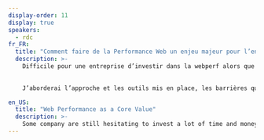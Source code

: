 ```yaml
---
display-order: 11
display: true
speakers:
  - rdc
fr_FR:
  title: "Comment faire de la Performance Web un enjeu majeur pour l’entreprise ?"
  description: >-
    Difficile pour une entreprise d’investir dans la webperf alors que le sujet peut paraitre technique et que le gain n'est ni évident ni garanti. À travers mon expérience chez Rue Du Commerce, je vous expliquerai comment en quelques mois, grâce à un projet initialement purement IT, nous avons engagé l’ensemble de la société à suivre la webperf comme un indicateur important.
    
    
    J’aborderai l’approche et les outils mis en place, les barrières que nous avons surmontées et les excellents résultats que nous avons obtenus et maintenus.

en_US:
  title: "Web Performance as a Core Value"
  description: >-
    Some company are still hesitating to invest a lot of time and money into Web Performance because the matter is highly technical and the gains are neither obvious nor guaranteed. Let me show you how how the "Rue Du Commerce" webperf journey started from a purely technical project to an important indicator the whole company is now looking at. We will discuss the methodology, the tooling, the challenges we faced and the excellent results we had.
---
```

